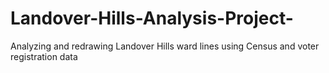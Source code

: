 # Landover-Hills-Analysis-Project-
Analyzing and redrawing Landover Hills ward lines using Census and voter registration data 
